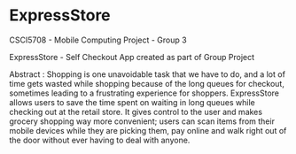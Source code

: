 # ExpressStore

CSCI5708 - Mobile Computing Project - Group 3

ExpressStore - Self Checkout App created as part of Group Project

Abstract : Shopping is one unavoidable task that we have to do, and a lot of time
gets wasted while shopping because of the long queues for checkout, sometimes 
leading to a frustrating experience for shoppers. 
ExpressStore allows users to save the time spent on waiting in long queues while
checking out at the retail store. It gives control to the user and makes grocery
shopping way more convenient; users can scan items from their mobile devices 
while they are picking them, pay online and walk right out of the door without 
ever having to deal with anyone. 